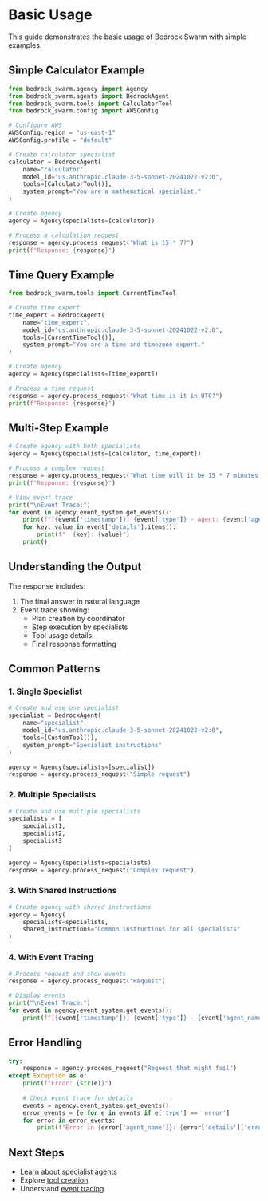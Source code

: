 # Basic Usage

This guide demonstrates the basic usage of Bedrock Swarm with simple examples.

## Simple Calculator Example

```python
from bedrock_swarm.agency import Agency
from bedrock_swarm.agents import BedrockAgent
from bedrock_swarm.tools import CalculatorTool
from bedrock_swarm.config import AWSConfig

# Configure AWS
AWSConfig.region = "us-east-1"
AWSConfig.profile = "default"

# Create calculator specialist
calculator = BedrockAgent(
    name="calculator",
    model_id="us.anthropic.claude-3-5-sonnet-20241022-v2:0",
    tools=[CalculatorTool()],
    system_prompt="You are a mathematical specialist."
)

# Create agency
agency = Agency(specialists=[calculator])

# Process a calculation request
response = agency.process_request("What is 15 * 7?")
print(f"Response: {response}")
```

## Time Query Example

```python
from bedrock_swarm.tools import CurrentTimeTool

# Create time expert
time_expert = BedrockAgent(
    name="time_expert",
    model_id="us.anthropic.claude-3-5-sonnet-20241022-v2:0",
    tools=[CurrentTimeTool()],
    system_prompt="You are a time and timezone expert."
)

# Create agency
agency = Agency(specialists=[time_expert])

# Process a time request
response = agency.process_request("What time is it in UTC?")
print(f"Response: {response}")
```

## Multi-Step Example

```python
# Create agency with both specialists
agency = Agency(specialists=[calculator, time_expert])

# Process a complex request
response = agency.process_request("What time will it be 15 * 7 minutes from now?")
print(f"Response: {response}")

# View event trace
print("\nEvent Trace:")
for event in agency.event_system.get_events():
    print(f"[{event['timestamp']}] {event['type']} - Agent: {event['agent_name']}")
    for key, value in event['details'].items():
        print(f"  {key}: {value}")
    print()
```

## Understanding the Output

The response includes:
1. The final answer in natural language
2. Event trace showing:
   - Plan creation by coordinator
   - Step execution by specialists
   - Tool usage details
   - Final response formatting

## Common Patterns

### 1. Single Specialist

```python
# Create and use one specialist
specialist = BedrockAgent(
    name="specialist",
    model_id="us.anthropic.claude-3-5-sonnet-20241022-v2:0",
    tools=[CustomTool()],
    system_prompt="Specialist instructions"
)

agency = Agency(specialists=[specialist])
response = agency.process_request("Simple request")
```

### 2. Multiple Specialists

```python
# Create and use multiple specialists
specialists = [
    specialist1,
    specialist2,
    specialist3
]

agency = Agency(specialists=specialists)
response = agency.process_request("Complex request")
```

### 3. With Shared Instructions

```python
# Create agency with shared instructions
agency = Agency(
    specialists=specialists,
    shared_instructions="Common instructions for all specialists"
)
```

### 4. With Event Tracing

```python
# Process request and show events
response = agency.process_request("Request")

# Display events
print("\nEvent Trace:")
for event in agency.event_system.get_events():
    print(f"[{event['timestamp']}] {event['type']} - {event['agent_name']}")
```

## Error Handling

```python
try:
    response = agency.process_request("Request that might fail")
except Exception as e:
    print(f"Error: {str(e)}")
    
    # Check event trace for details
    events = agency.event_system.get_events()
    error_events = [e for e in events if e['type'] == 'error']
    for error in error_events:
        print(f"Error in {error['agent_name']}: {error['details']['error']}")
```

## Next Steps

- Learn about [specialist agents](../concepts/specialists.md)
- Explore [tool creation](../concepts/tools.md)
- Understand [event tracing](../concepts/events.md) 